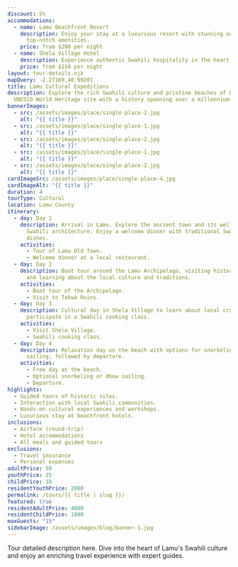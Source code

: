 ```yaml
---
discount: 5%
accommodations:
  - name: Lamu Beachfront Resort
    description: Enjoy your stay at a luxurious resort with stunning ocean views and
      top-notch amenities.
    price: from $200 per night
  - name: Shela Village Hotel
    description: Experience authentic Swahili hospitality in the heart of Shela Village.
    price: from $150 per night
layout: tour-details.njk
mapQuery: -2.27169,40.90201
title: Lamu Cultural Expeditions
description: Explore the rich Swahili culture and pristine beaches of Lamu, a
  UNESCO World Heritage site with a history spanning over a millennium.
bannerImages:
  - src: /assets/images/place/single-place-2.jpg
    alt: "{{ title }}"
  - src: /assets/images/place/single-place-1.jpg
    alt: "{{ title }}"
  - src: /assets/images/place/single-place-2.jpg
    alt: "{{ title }}"
  - src: /assets/images/place/single-place-1.jpg
    alt: "{{ title }}"
  - src: /assets/images/place/single-place-2.jpg
    alt: "{{ title }}"
cardImageSrc: /assets/images/place/single-place-4.jpg
cardImageAlt: "{{ title }}"
duration: 4
tourType: Cultural
location: Lamu County
itinerary:
  - day: Day 1
    description: Arrival in Lamu. Explore the ancient town and its well-preserved
      Swahili architecture. Enjoy a welcome dinner with traditional Swahili
      dishes.
    activities:
      - Tour of Lamu Old Town.
      - Welcome dinner at a local restaurant.
  - day: Day 2
    description: Boat tour around the Lamu Archipelago, visiting historical ruins
      and learning about the local culture and traditions.
    activities:
      - Boat tour of the Archipelago.
      - Visit to Takwa Ruins.
  - day: Day 3
    description: Cultural day in Shela Village to learn about local crafts and
      participate in a Swahili cooking class.
    activities:
      - Visit Shela Village.
      - Swahili cooking class.
  - day: Day 4
    description: Relaxation day on the beach with options for snorkeling or dhow
      sailing, followed by departure.
    activities:
      - Free day at the beach.
      - Optional snorkeling or dhow sailing.
      - Departure.
highlights:
  - Guided tours of historic sites.
  - Interaction with local Swahili communities.
  - Hands-on cultural experiences and workshops.
  - Luxurious stay at beachfront hotels.
inclusions:
  - Airfare (round-trip)
  - Hotel accommodations
  - All meals and guided tours
exclusions:
  - Travel insurance
  - Personal expenses
adultPrice: 50
youthPrice: 25
childPrice: 10
residentYouthPrice: 2000
permalink: /tours/{{ title | slug }}/
featured: true
residentAdultPrice: 4000
residentChildPrice: 1000
maxGuests: "15"
sidebarImage: /assets/images/blog/banner-1.jpg
---
```

Tour detailed description here. Dive into the heart of Lamu's Swahili culture and enjoy an enriching travel experience with expert guides.
